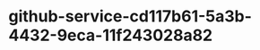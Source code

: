 github-service-cd117b61-5a3b-4432-9eca-11f243028a82
===================================================
